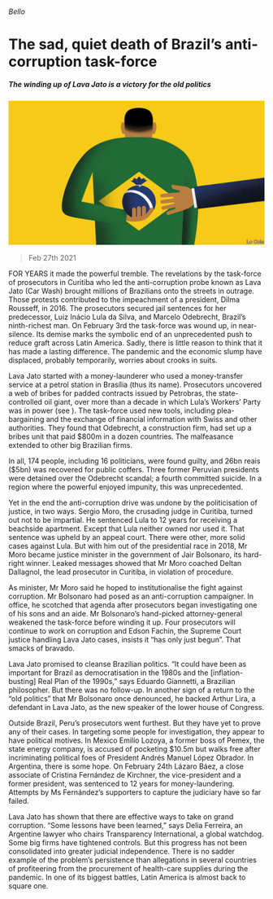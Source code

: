 ###### Bello

# The sad, quiet death of Brazil’s anti-corruption task-force 

##### The winding up of Lava Jato is a victory for the old politics 

![image](images/20210227_AMD001_0.jpg) 

> Feb 27th 2021 


FOR YEARS it made the powerful tremble. The revelations by the task-force of prosecutors in Curitiba who led the anti-corruption probe known as Lava Jato (Car Wash) brought millions of Brazilians onto the streets in outrage. Those protests contributed to the impeachment of a president, Dilma Rousseff, in 2016. The prosecutors secured jail sentences for her predecessor, Luiz Inácio Lula da Silva, and Marcelo Odebrecht, Brazil’s ninth-richest man. On February 3rd the task-force was wound up, in near-silence. Its demise marks the symbolic end of an unprecedented push to reduce graft across Latin America. Sadly, there is little reason to think that it has made a lasting difference. The pandemic and the economic slump have displaced, probably temporarily, worries about crooks in suits.


Lava Jato started with a money-launderer who used a money-transfer service at a petrol station in Brasília (thus its name). Prosecutors uncovered a web of bribes for padded contracts issued by Petrobras, the state-controlled oil giant, over more than a decade in which Lula’s Workers’ Party was in power (see ). The task-force used new tools, including plea-bargaining and the exchange of financial information with Swiss and other authorities. They found that Odebrecht, a construction firm, had set up a bribes unit that paid $800m in a dozen countries. The malfeasance extended to other big Brazilian firms.



In all, 174 people, including 16 politicians, were found guilty, and 26bn reais ($5bn) was recovered for public coffers. Three former Peruvian presidents were detained over the Odebrecht scandal; a fourth committed suicide. In a region where the powerful enjoyed impunity, this was unprecedented.


Yet in the end the anti-corruption drive was undone by the politicisation of justice, in two ways. Sergio Moro, the crusading judge in Curitiba, turned out not to be impartial. He sentenced Lula to 12 years for receiving a beachside apartment. Except that Lula neither owned nor used it. That sentence was upheld by an appeal court. There were other, more solid cases against Lula. But with him out of the presidential race in 2018, Mr Moro became justice minister in the government of Jair Bolsonaro, its hard-right winner. Leaked messages showed that Mr Moro coached Deltan Dallagnol, the lead prosecutor in Curitiba, in violation of procedure.


As minister, Mr Moro said he hoped to institutionalise the fight against corruption. Mr Bolsonaro had posed as an anti-corruption campaigner. In office, he scotched that agenda after prosecutors began investigating one of his sons and an aide. Mr Bolsonaro’s hand-picked attorney-general weakened the task-force before winding it up. Four prosecutors will continue to work on corruption and Edson Fachin, the Supreme Court justice handling Lava Jato cases, insists it “has only just begun”. That smacks of bravado.


Lava Jato promised to cleanse Brazilian politics. “It could have been as important for Brazil as democratisation in the 1980s and the [inflation-busting] Real Plan of the 1990s,” says Eduardo Giannetti, a Brazilian philosopher. But there was no follow-up. In another sign of a return to the “old politics” that Mr Bolsonaro once denounced, he backed Arthur Lira, a defendant in Lava Jato, as the new speaker of the lower house of Congress.


Outside Brazil, Peru’s prosecutors went furthest. But they have yet to prove any of their cases. In targeting some people for investigation, they appear to have political motives. In Mexico Emilio Lozoya, a former boss of Pemex, the state energy company, is accused of pocketing $10.5m but walks free after incriminating political foes of President Andrés Manuel López Obrador. In Argentina, there is some hope. On February 24th Lázaro Báez, a close associate of Cristina Fernández de Kirchner, the vice-president and a former president, was sentenced to 12 years for money-laundering. Attempts by Ms Fernández’s supporters to capture the judiciary have so far failed.


Lava Jato has shown that there are effective ways to take on grand corruption. “Some lessons have been learned,” says Delia Ferreira, an Argentine lawyer who chairs Transparency International, a global watchdog. Some big firms have tightened controls. But this progress has not been consolidated into greater judicial independence. There is no sadder example of the problem’s persistence than allegations in several countries of profiteering from the procurement of health-care supplies during the pandemic. In one of its biggest battles, Latin America is almost back to square one.

